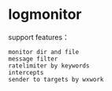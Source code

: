 # logmonitor


support features：

    monitor dir and file
    message filter
    ratelimiter by keywords
    intercepts
    sender to targets by wxwork